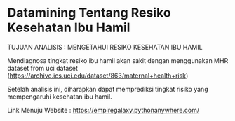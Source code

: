# Datamining Tentang Resiko Kesehatan Ibu Hamil

TUJUAN ANALISIS : MENGETAHUI RESIKO KESEHATAN IBU HAMIL 

Mendiagnosa tingkat resiko ibu hamil akan sakit dengan menggunakan MHR dataset from uci dataset (https://archive.ics.uci.edu/dataset/863/maternal+health+risk)

Setelah analisis ini, diharapkan dapat memprediksi tingkat risiko yang mempengaruhi kesehatan ibu hamil.

Link Menuju Website : https://empiregalaxy.pythonanywhere.com/


```{tableofcontents}
```
